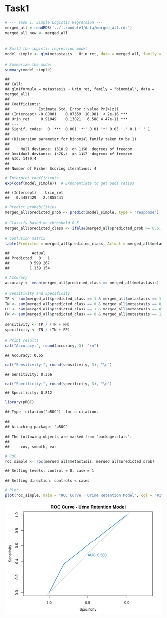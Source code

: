 Task1
================

``` r
# --- Task 1: Simple Logistic Regression ---
merged_all = readRDS('../../module1/data/merged_all.rds')
merged_all_new <- merged_all


# Build the logistic regression model
model_simple <- glm(metastasis ~ Urin_ret, data = merged_all, family = "binomial")

# Summarize the model
summary(model_simple)
```

    ## 
    ## Call:
    ## glm(formula = metastasis ~ Urin_ret, family = "binomial", data = merged_all)
    ## 
    ## Coefficients:
    ##             Estimate Std. Error z value Pr(>|z|)    
    ## (Intercept) -0.80801    0.07359 -10.981  < 2e-16 ***
    ## Urin_ret     0.91049    0.13821   6.588 4.47e-11 ***
    ## ---
    ## Signif. codes:  0 '***' 0.001 '**' 0.01 '*' 0.05 '.' 0.1 ' ' 1
    ## 
    ## (Dispersion parameter for binomial family taken to be 1)
    ## 
    ##     Null deviance: 1518.9  on 1158  degrees of freedom
    ## Residual deviance: 1475.4  on 1157  degrees of freedom
    ## AIC: 1479.4
    ## 
    ## Number of Fisher Scoring iterations: 4

``` r
# Interpret coefficients
exp(coef(model_simple))  # Exponentiate to get odds ratios
```

    ## (Intercept)    Urin_ret 
    ##   0.4457429   2.4855441

``` r
# Predict probabilities
merged_all$predicted_prob <- predict(model_simple, type = "response")

# Classify based on threshold 0.5
merged_all$predicted_class <- ifelse(merged_all$predicted_prob >= 0.5, 1, 0)

# Confusion matrix
table(Predicted = merged_all$predicted_class, Actual = merged_all$metastasis)
```

    ##          Actual
    ## Predicted   0   1
    ##         0 599 267
    ##         1 139 154

``` r
# Accuracy
accuracy <- mean(merged_all$predicted_class == merged_all$metastasis)

# Sensitivity and Specificity
TP <- sum(merged_all$predicted_class == 1 & merged_all$metastasis == 1)
TN <- sum(merged_all$predicted_class == 0 & merged_all$metastasis == 0)
FP <- sum(merged_all$predicted_class == 1 & merged_all$metastasis == 0)
FN <- sum(merged_all$predicted_class == 0 & merged_all$metastasis == 1)

sensitivity <- TP / (TP + FN)
specificity <- TN / (TN + FP)

# Print results
cat("Accuracy:", round(accuracy, 3), "\n")
```

    ## Accuracy: 0.65

``` r
cat("Sensitivity:", round(sensitivity, 3), "\n")
```

    ## Sensitivity: 0.366

``` r
cat("Specificity:", round(specificity, 3), "\n")
```

    ## Specificity: 0.812

``` r
library(pROC)
```

    ## Type 'citation("pROC")' for a citation.

    ## 
    ## Attaching package: 'pROC'

    ## The following objects are masked from 'package:stats':
    ## 
    ##     cov, smooth, var

``` r
# ROC
roc_simple <- roc(merged_all$metastasis, merged_all$predicted_prob)
```

    ## Setting levels: control = 0, case = 1

    ## Setting direction: controls < cases

``` r
# Plot
plot(roc_simple, main = "ROC Curve - Urine Retention Model", col = "#1f78b4", print.auc = TRUE)
```

![](task1_files/figure-gfm/unnamed-chunk-1-1.png)<!-- -->
